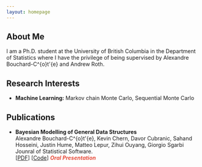 ```yaml
---
layout: homepage
---
```


## About Me

I am a Ph.D. student at the University of British Columbia in the Department of Statistics where I have the privilege of being supervised by Alexandre Bouchard-C\^{o}t\'{e} and Andrew Roth. 

## Research Interests

- **Machine Learning:** Markov chain Monte Carlo, Sequential Monte Carlo

## Publications

- **Bayesian Modelling of General Data Structures**
  <br>
  Alexandre Bouchard-C\^{o}t\'{e}, Kevin Chern, Davor Cubranic, Sahand Hosseini, Justin Hume, Matteo Lepur, Zihui Ouyang, Giorgio Sgarbi
  <br>
  Jounral of Statistical Software.
  <br>
  [[PDF](https://arxiv.org/pdf/1912.10396.pdf)] [[Code](https://github.com/UBC-Stat-ML/blangSDK)] <strong><i style="color:#e74d3c">Oral Presentation</i></strong>
